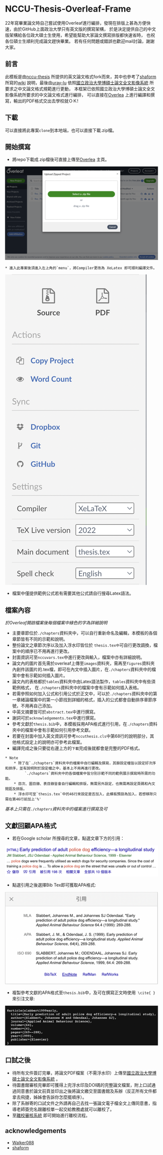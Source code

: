 # NCCU-Thesis-Overleaf-Frame
22年寫畢業論文時自己嘗試使用Overleaf進行編排，發現在排版上甚為方便快速，由於GitHub上面政治大學只有英文版的撰寫架構， 
於是決定提供自己的中文版架構給各位政大碩士生使用，希望能幫助大家論文撰寫排版都快速省時， 也祝各位碩士生順利完成論文趕快畢業。
若有任何問題或錯誤也歡迎mail討論，謝謝大家。


## 前言

此模板是由[nccu-thesis](https://github.com/Walker088/nccu-thesis) 所提供的英文論文格式fork而來，其中也參考了[shaform](https://github.com/shaform/ntu-thesis)
所寫的[wiki](https://github.com/shaform/ntu-thesis/wiki) 說明，最後由[uray-lu](https://github.com/uray-lu)
依照[國立政治大學博碩士論文全文影像系統](https://thesis.lib.nccu.edu.tw/cgi-bin/gs32/gsweb.cgi/login?o=dwebmge) 所要求之中文論文格式規範進行更動，
本框架已依照國立政治大學博碩士論文全文影像系統所要求的中文論文格式進行編排， 可以直接在[Overlea](https://www.overleaf.com/login) 上進行編譯和撰寫，輸出的PDF格式交出去學校就ＯＫ!


## 下載

可以直接將此專案`clone`到本地端，也可以直接下載.zip檔。

## 開始撰寫

* 將repo下載成.zip檔後可直接上傳至[Overlea](https://www.overleaf.com/login) 主頁。

![上傳zip檔製作新專案](https://raw.githubusercontent.com/uray-lu/NCCU-Thesis-Overleaf-Frame/master/imgs./upload_zip.png)  


```
* 進入此專案後須進入左上角的`menu`，將Compiler更改為 XeLatex 即可順利編譯文件。
```
![Menu](https://raw.githubusercontent.com/uray-lu/NCCU-Thesis-Overleaf-Frame/master/imgs./setting.png)

* 檔案中僅提供範例公式若有需要其他公式請自行搜尋Latex語法。


## 檔案內容


_於Overleaf開啟檔案後每個檔案中綠色的字為詳細說明_

* 主要章節位於`./chapters`資料夾中，可以自行重新命名及編輯，本模板的各個章節皆有不同的示範和說明。
* 整份論文之章節次序以及加入浮水印皆位於 `thesis.tex中`可自行更改調換，檔案中的順序已不用再進行更改。 
* 封面資訊可至`nccuvars.tex`中進行更改與輸入，檔案中亦有詳細說明。
* 論文內的圖片首先需於overleaf上傳至`images`資料夾，需再至`figures`資料夾內創件該圖片的.tex檔，即可在內文中插入圖片，在`./chapters`資料夾中的檔案中會有示範如何插入圖片。
* 論文內的表格都於`tables`資料夾中由Latex語法製作，`tables`資料夾中有些須範例格式， 在`./chapters`資料夾中的檔案中會有示範如何插入表格。
* 若需參照如何加入公式和引用公式於正文中，可以於`./chapters`資料夾中的第一章緒論檔案中的第一小節找到詳細的格式，插入的公式都會自動排序章節序號，不用再自己添加。
* 中英文摘要皆可於`abstract.tex`中進行撰寫。
* 謝詞可於`acknowledgements.tex`中進行撰寫。  
* 參考文獻於`thesis.bib`中，本模板採用APA格式進行引用，在`./chapters`資料夾中的檔案中會有示範如何引用參考文獻。
* 若要在封面中加入英文資訊可參考`nccuthesis.cls`中第68行的說明部分，其他格式設定上的說明亦可參考此檔案。
* 編譯完成之後只要從右邊上方的`下載`完成後就都會是完整的PDF格式。




```
* Note  
    * 除了在`./chapters`資料夾中的檔案中自行編輯及撰寫，其餘設定檔皆以設定好次序和排序，並有說明附於設定檔之中，基本上不用再進行更改。  
         `./chapters`資料夾中的各個檔案中皆分別示範不同的範例展示撰寫時所需的功能。  
    * 目次、圖目錄、表目錄皆會自行編輯和排版，無需另外設定，也無需再設定頁碼和內文間距及排版。     
    * 浮水印可至`thesis.tex`中的46行來設定是否加入，此模板預設為加入，若想移除只需在第46行前加上'%'
```
_基本上只需在`./chapters`資料夾中的檔案進行撰寫及可_

## 文獻回顧APA格式

* 若在Google scholar 所搜尋的文章，點選文章下方的引用：

![引用](https://raw.githubusercontent.com/uray-lu/NCCU-Thesis-Overleaf-Frame/master/imgs./bib1.png)

* 點選引用之後選擇Bib Tex即可獲取APA格式:

![Bib Tex](https://raw.githubusercontent.com/uray-lu/NCCU-Thesis-Overleaf-Frame/master/imgs./bib2.png)

* 複製參考文獻的APA格式至`thesis.bib`中，及可在撰寫正文時使用``` \cite{ }```來引注文章:

![APA](https://raw.githubusercontent.com/uray-lu/NCCU-Thesis-Overleaf-Frame/master/imgs./bib3.png)


## 口試之後

* 待所有文件簽訂完畢，將論文PDF檔案（不需浮水印）上傳至[國立政治大學博碩士論文全文影像系統](https://thesis.lib.nccu.edu.tw/cgi-bin/gs32/gsweb.cgi/login?o=dwebmge) 。
* 待圖書館審核完畢即可獲得上完浮水印及DOI碼的完整論文檔案，附上口試通過同意書於論文前頁並印出之後將論文繳交至圖書館及系辦（反正所有文件都拿去飛捷，姊姊會告訴你怎麼擺順序）。
* 除了系辦寄的口試文件之外請再自己去找一張論文電子檔全文上傳同意書，指導老師簽完名跟離校單一起交給教務處就可以離校了。
* 至[離校審核系統](http://nccumisdoc.nccu.edu.tw/document_SSO/stuleavesch/stuleavesch.htm) 即可開始進行離校流程。


## acknowledgements


* [Walker088](https://github.com/Walker088/nccu-thesis)
* [shaform](https://github.com/shaform/ntu-thesis)




